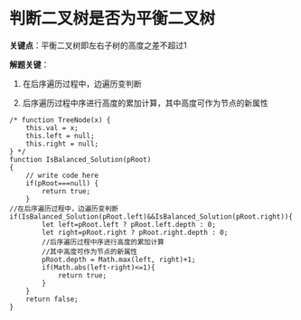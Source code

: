 # 判断二叉树是否为平衡二叉树

**关键点**：平衡二叉树即左右子树的高度之差不超过1

**解题关键**：

1. 在后序遍历过程中，边遍历变判断

2. 后序遍历过程中序进行高度的累加计算，其中高度可作为节点的新属性

```
/* function TreeNode(x) {
    this.val = x;
    this.left = null;
    this.right = null;
} */
function IsBalanced_Solution(pRoot)
{
    // write code here
    if(pRoot===null) {
        return true;
    }
//在后序遍历过程中，边遍历变判断   if(IsBalanced_Solution(pRoot.left)&&IsBalanced_Solution(pRoot.right)){
        let left=pRoot.left ? pRoot.left.depth : 0;
        let right=pRoot.right ? pRoot.right.depth : 0;
        //后序遍历过程中序进行高度的累加计算
        //其中高度可作为节点的新属性
        pRoot.depth = Math.max(left, right)+1;
        if(Math.abs(left-right)<=1){
            return true;
        }
    }
    return false;
}


```

